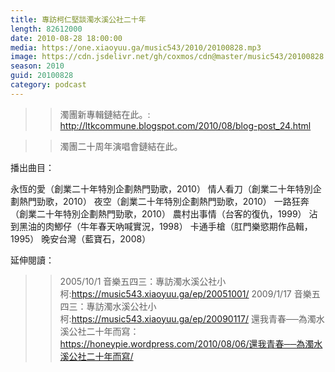 ```yaml
---
title: 專訪柯仁堅談濁水溪公社二十年
length: 82612000
date: 2010-08-28 18:00:00
media: https://one.xiaoyuu.ga/music543/2010/20100828.mp3
image: https://cdn.jsdelivr.net/gh/coxmos/cdn@master/music543/20100828.jpg
season: 2010
guid: 20100828
category: podcast
---
```


>> 濁團新專輯鏈結在此。: http://ltkcommune.blogspot.com/2010/08/blog-post_24.html

>> 濁團二十周年演唱會鏈結在此。

播出曲目：

永恆的愛（創業二十年特別企劃熱門勁歌，2010）
情人看刀（創業二十年特別企劃熱門勁歌，2010）
夜空（創業二十年特別企劃熱門勁歌，2010）
一路狂奔（創業二十年特別企劃熱門勁歌，2010）
農村出事情（台客的復仇，1999）
沾到黑油的肉鯽仔（牛年春天吶喊實況，1998）
卡通手槍（肛門樂慾期作品輯，1995）
晚安台灣（藍寶石，2008）

延伸閱讀：
>> 2005/10/1 音樂五四三：專訪濁水溪公社小柯:https://music543.xiaoyuu.ga/ep/20051001/
>> 2009/1/17 音樂五四三：專訪濁水溪公社小柯:https://music543.xiaoyuu.ga/ep/20090117/
>> 還我青春──為濁水溪公社二十年而寫：https://honeypie.wordpress.com/2010/08/06/還我青春──為濁水溪公社二十年而寫/

